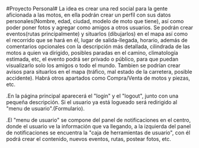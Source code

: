 #Proyecto Personal#
La idea es crear una red social para la gente aficionada a las motos,
en ella podrán crear un perfíl con sus datos personales(Nombre, edad,
ciudad, modelo de moto que tiene), así como poder poner fotos y agregar como
amigos a otros usuarios. Se podrán crear eventos(rutas principalmente) y situarlos (dibujarlos) 
en el mapa así como el recorrido que se hará en él, lugar de salida-llegada, horario, además 
de comentarios opcionales con la descripción más detallada, cilindrada de las motos a
quien va dirigido, posibles paradas en el camino, climatología estimada, etc, el evento podrá ser privado o público,
para que puedan visualizarlo solo los amigos o todo el mundo. 
Tambien se podrían crear avisos para situarlos en el mapa (tráfico, mal estado de la carretera, posible accidente).
Habrá otros apartados como Compra/Venta de motos y piezas, etc.

.En la página principal aparecerá el "login" y el "logout", junto con una pequeña descripción. Si el usuario ya está logueado será
redirigido al "menu de usuario".(Formulario).

.El "menu de usuario" se compone del panel de notificaciones en el centro, donde el usuario ve la información que va llegando, a la izquierda del panel
de notificaciones se encuentra la "caja de herramientas de usuario", con él podrá crear el contenido, nuevos eventos, rutas, postear fotos, etc.


